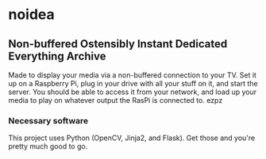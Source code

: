 # noidea
## Non-buffered Ostensibly Instant Dedicated Everything Archive
Made to display your media via a non-buffered connection to your TV. Set it up on a Raspberry Pi, plug in your drive with all your stuff on it, and start the server. You should be able to access it from your network, and load up your media to play on whatever output the RasPi is connected to. ezpz


### Necessary software
This project uses Python (OpenCV, Jinja2, and Flask). Get those and you're pretty much good to go.